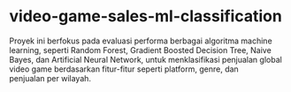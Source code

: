 # video-game-sales-ml-classification
Proyek  ini berfokus pada evaluasi performa berbagai algoritma machine learning, seperti Random Forest, Gradient Boosted Decision Tree, Naive Bayes, dan Artificial Neural Network, untuk menklasifikasi penjualan global video game berdasarkan fitur-fitur seperti platform, genre, dan penjualan per wilayah.
